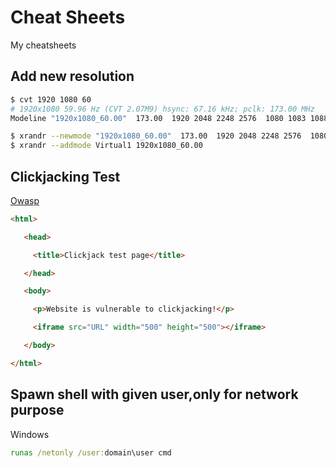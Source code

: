 # Cheat Sheets
My cheatsheets

## Add new resolution

```bash
$ cvt 1920 1080 60
# 1920x1080 59.96 Hz (CVT 2.07M9) hsync: 67.16 kHz; pclk: 173.00 MHz
Modeline "1920x1080_60.00"  173.00  1920 2048 2248 2576  1080 1083 1088 1120 -hsync +vsync

$ xrandr --newmode "1920x1080_60.00"  173.00  1920 2048 2248 2576  1080 1083 1088 1120 -hsync +vsync
$ xrandr --addmode Virtual1 1920x1080_60.00
```
## Clickjacking Test
[Owasp](https://www.owasp.org/index.php/Testing_for_Clickjacking_(OTG-CLIENT-009))
```html
<html> 

   <head> 

     <title>Clickjack test page</title> 

   </head> 

   <body> 

     <p>Website is vulnerable to clickjacking!</p> 

     <iframe src="URL" width="500" height="500"></iframe> 

   </body> 

</html>
```

## Spawn shell with given user,only for network purpose
Windows
```cmd
runas /netonly /user:domain\user cmd
```
